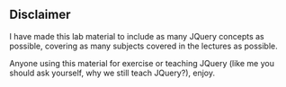 ## Disclaimer

I have made this lab material to include as many JQuery concepts as possible, covering as many subjects covered in the lectures as possible.

Anyone using this material for exercise or teaching JQuery (like me you should ask yourself, why we still teach JQuery?), enjoy. 

